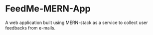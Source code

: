 # FeedMe-MERN-App
A web application built using MERN-stack as a service to collect user feedbacks from e-mails.
